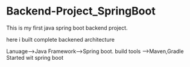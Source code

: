 # Backend-Project_SpringBoot
This is my first java spring boot backend project.

here i built complete backened architecture

Lanuage-->Java
Framework-->Spring boot.
build tools -->Maven,Gradle
Started wit spring boot
